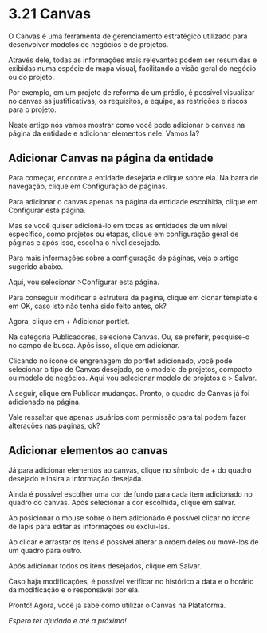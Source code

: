 # 3.21 Canvas

O Canvas é uma ferramenta de gerenciamento estratégico utilizado para desenvolver modelos de negócios e de projetos.

Através dele, todas as informações mais relevantes podem ser resumidas e exibidas numa espécie de mapa visual, facilitando a visão geral do negócio ou do projeto.

Por exemplo, em um projeto de reforma de um prédio, é possível visualizar no canvas as justificativas, os requisitos, a equipe, as restrições e riscos para o projeto.

Neste artigo nós vamos mostrar como você pode adicionar o canvas na página da entidade e adicionar elementos nele. Vamos lá?

## Adicionar Canvas na página da entidade

Para começar, encontre a entidade desejada e clique sobre ela. Na barra de navegação, clique em Configuração de páginas.

Para adicionar o canvas apenas na página da entidade escolhida, clique em Configurar esta página.

Mas se você quiser adicioná-lo em todas as entidades de um nível específico, como projetos ou etapas, clique em configuração geral de páginas e após isso, escolha o nível desejado.

Para mais informações sobre a configuração de páginas, veja o artigo sugerido abaixo.

Aqui, vou selecionar \>Configurar esta página.

Para conseguir modificar a estrutura da página, clique em clonar template e em OK, caso isto não tenha sido feito antes, ok?

Agora, clique em + Adicionar portlet.

Na categoria Publicadores, selecione Canvas. Ou, se preferir, pesquise-o no campo de busca. Após isso, clique em adicionar.

Clicando no ícone de engrenagem do portlet adicionado, você pode selecionar o tipo de Canvas desejado, se o modelo de projetos, compacto ou modelo de negócios. Aqui vou selecionar modelo de projetos e > Salvar.

A seguir, clique em Publicar mudanças. Pronto, o quadro de Canvas já foi adicionado na página.

Vale ressaltar que apenas usuários com permissão para tal podem fazer alterações nas páginas, ok?

## Adicionar elementos ao canvas

Já para adicionar elementos ao canvas, clique no símbolo de + do quadro desejado e insira a informação desejada.

Ainda é possível escolher uma cor de fundo para cada item adicionado no quadro do canvas. Após selecionar a cor escolhida, clique em salvar.

Ao posicionar o mouse sobre o item adicionado é possível clicar no ícone de lápis para editar as informações ou exclui-las.

Ao clicar e arrastar os itens é possível alterar a ordem deles ou movê-los de um quadro para outro.

Após adicionar todos os itens desejados, clique em Salvar.

Caso haja modificações, é possível verificar no histórico a data e o horário da modificação e o responsável por ela.

Pronto! Agora, você já sabe como utilizar o Canvas na Plataforma.

_Espero ter ajudado e até a próxima!_

